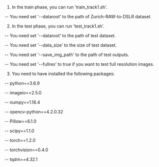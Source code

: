 
1. In the train phase, you can run 'train_track1.sh'. 

-- You need set '--dataroot' to the path of Zurich-RAW-to-DSLR dataset.


2. In the test phase, you can run 'test_track1.sh'. 

-- You need set '--dataroot' to the path of test dataset.

-- You need set '--data_size' to the size of test dataset.

-- You need set '--save_img_path' to the path of test outputs.

-- You need set '--fullres' to true if you want to test full resolution images.


3. You need to have installed the following packages:

-- python==3.6.9

-- imageio==2.5.0

-- numpy==1.16.4

-- opencv-python==4.2.0.32

-- Pillow==6.1.0

-- scipy==1.1.0

-- torch==1.2.0

-- torchvision==0.4.0

-- tqdm==4.32.1




